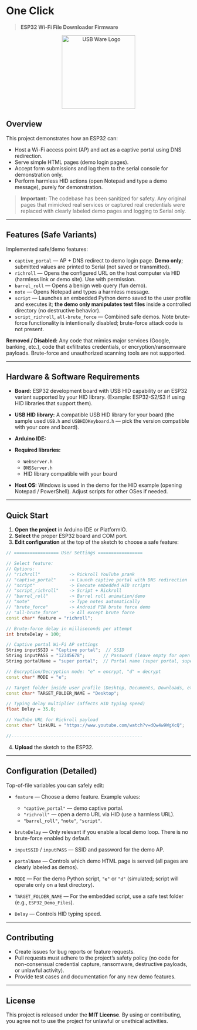 # One Click

> **ESP32 Wi-Fi File Downloader Firmware**

<p align="center">
  <img src="img/logo.jpg" alt="USB Ware Logo" width="200"/>
</p>

## Overview

This project demonstrates how an ESP32 can:

* Host a Wi-Fi access point (AP) and act as a captive portal using DNS redirection.
* Serve simple HTML pages (demo login pages).
* Accept form submissions and log them to the serial console for demonstration only.
* Perform harmless HID actions (open Notepad and type a demo message), purely for demonstration.

> **Important:** The codebase has been sanitized for safety. Any original pages that mimicked real services or captured real credentials were replaced with clearly labeled demo pages and logging to Serial only.

---

## Features (Safe Variants)

Implemented safe/demo features:

* `captive_portal` — AP + DNS redirect to demo login page. **Demo only**; submitted values are printed to Serial (not saved or transmitted).
* `richroll` — Opens the configured URL on the host computer via HID (harmless link or demo site). Use with permission.
* `barrel_roll` — Opens a benign web query (fun demo).
* `note` — Opens Notepad and types a harmless message.
* `script` — Launches an embedded Python demo saved to the user profile and executes it; **the demo only manipulates test files** inside a controlled directory (no destructive behavior).
* `script_richroll`, `all-brute_force` — Combined safe demos. Note brute-force functionality is intentionally disabled; brute-force attack code is not present.

**Removed / Disabled:** Any code that mimics major services (Google, banking, etc.), code that exfiltrates credentials, or encryption/ransomware payloads. Brute-force and unauthorized scanning tools are not supported.

---

## Hardware & Software Requirements

* **Board:** ESP32 development board with USB HID capability or an ESP32 variant supported by your HID library. (Example: ESP32-S2/S3 if using HID libraries that support them).
* **USB HID library:** A compatible USB HID library for your board (the sample used `USB.h` and `USBHIDKeyboard.h` — pick the version compatible with your core and board).
* **Arduino IDE:**
* **Required libraries:**

  * `WebServer.h`
  * `DNSServer.h`
  * HID library compatible with your board
* **Host OS:** Windows is used in the demo for the HID example (opening Notepad / PowerShell). Adjust scripts for other OSes if needed.

---

## Quick Start

1. **Open the project** in Arduino IDE or PlatformIO.
2. **Select** the proper ESP32 board and COM port.
3. **Edit configuration** at the top of the sketch to choose a safe feature:

```cpp
// ================= User Settings =================

// Select feature:
// Options:
// "richroll"           -> Rickroll YouTube prank
// "captive_portal"     -> Launch captive portal with DNS redirection
// "script"             -> Execute embedded HID scripts
// "script_richroll"    -> Script + Rickroll
// "barrel_roll"        -> Barrel roll animation/demo
// "note"               -> Type notes automatically
// "brute_force"        -> Android PIN brute force demo
// "all-brute_force"    -> All except brute force
const char* feature = "richroll";

// Brute-force delay in milliseconds per attempt
int bruteDelay = 100;

// Captive portal Wi-Fi AP settings
String inputSSID = "Captive portal";  // SSID
String inputPASS = "12345678";       // Password (leave empty for open network)
String portalName = "super portal";  // Portal name (super portal, super google, super pass)

// Encryption/Decryption mode: "e" = encrypt, "d" = decrypt
const char* MODE = "e";

// Target folder inside user profile (Desktop, Documents, Downloads, etc.)
const char* TARGET_FOLDER_NAME = "Desktop";

// Typing delay multiplier (affects HID typing speed)
float Delay = 35.0;

// YouTube URL for Rickroll payload
const char* linkURL = "https://www.youtube.com/watch?v=dQw4w9WgXcQ";

//--------------------------------------------------
```

4. **Upload** the sketch to the ESP32.

---

## Configuration (Detailed)

Top-of-file variables you can safely edit:

* `feature` — Choose a demo feature. Example values:

  * `"captive_portal"` — demo captive portal.
  * `"richroll"` — open a demo URL via HID (use a harmless URL).
  * `"barrel_roll"`, `"note"`, `"script"`.
* `bruteDelay` — Only relevant if you enable a local demo loop. There is no brute-force enabled by default.
* `inputSSID` / `inputPASS` — SSID and password for the demo AP.
* `portalName` — Controls which demo HTML page is served (all pages are clearly labeled as demos).
* `MODE` — For the demo Python script, `"e"` or `"d"` (simulated; script will operate only on a test directory).
* `TARGET_FOLDER_NAME` — For the embedded script, use a safe test folder (e.g., `ESP32_Demo_Files`).
* `Delay` — Controls HID typing speed.

---

## Contributing

* Create issues for bug reports or feature requests.
* Pull requests must adhere to the project’s safety policy (no code for non-consensual credential capture, ransomware, destructive payloads, or unlawful activity).
* Provide test cases and documentation for any new demo features.

---

## License

This project is released under the **MIT License**. By using or contributing, you agree not to use the project for unlawful or unethical activities.
